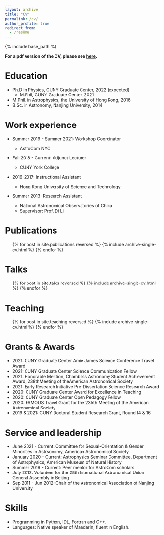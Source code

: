 ```yaml
---
layout: archive
title: "CV"
permalink: /cv/
author_profile: true
redirect_from:
  - /resume
---
```


{% include base_path %}

**For a pdf version of the CV, please see [here](https://github.com/yuzhesong/ysong.github.io/raw/master/files/YSong_CV.pdf).**

Education
======
* Ph.D in Physics, CUNY Graduate Center, 2022 (expected)
  * M.Phil, CUNY Graduate Center, 2021  
* M.Phil. in Astrophysics, the University of Hong Kong, 2016
* B.Sc. in Astronomy, Nanjing University, 2014

Work experience
======
* Summer 2019 - Summer 2021: Workshop Coordinator
  * AstroCom NYC

* Fall 2018 - Current: Adjunct Lecturer
  * CUNY York College

* 2016-2017: Instructional Assistant
  * Hong Kong University of Science and Technology

* Summer 2013: Research Assistant
  * National Astronomical Observatories of China
  * Supervisor: Prof. Di Li

Publications
======
  <ul>{% for post in site.publications reversed %}
    {% include archive-single-cv.html %}
  {% endfor %}</ul>
  
Talks
======
  <ul>{% for post in site.talks reversed %}
    {% include archive-single-cv.html %}
  {% endfor %}</ul>
  
  
Teaching
======
  <ul>{% for post in site.teaching reversed %}
    {% include archive-single-cv.html %}
  {% endfor %}</ul>
  
Grants & Awards
======
* 2021: CUNY Graduate Center Amie James Science Conference Travel Award
* 2021: CUNY Graduate Center Science Communication Fellow
* 2021: Honorable Mention, Chambliss Astronomy Student Achievement Award, 238thMeeting of theAmerican Astronomical Society
* 2021: Early Research Initiative Pre-Dissertation Science Research Award
* 2020: CUNY Graduate Center Award for Excellence in Teaching
* 2020: CUNY Graduate Center Open Pedagogy Fellow
* 2020: FAMOUS Travel Grant for the 235th Meeting of the American Astronomical Society 
* 2019 & 2021: CUNY Doctoral Student Research Grant, Round 14 & 16

Service and leadership
======
* June 2021 - Current: Committee for Sexual-Orientation & Gender Minorities in Astrsonomy, American Astronomical Society 
* January 2020 - Current: Astrophysics Seminar Committee, Department of Astrophysics, American Museum of Natural History
* Summer 2019 - Current: Peer mentor for AstroCom scholars
* July 2012: Volunteer for the 28th Intenational Astronomical Union General Assembly in Beijing
* Sep 2011 - Jun 2012: Chair of the Astronomical Association of Nanjing University


Skills
======
* Programming in Python, IDL, Fortran and C++.
* Languages: Native speaker of Mandarin, fluent in English.
